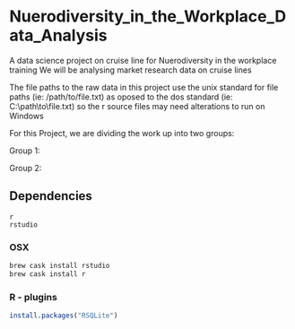 # Nuerodiversity_in_the_Workplace_Data_Analysis
A data science project on cruise line for Nuerodiversity in the workplace training
We will be analysing market research data on cruise lines

The file paths to the raw data in this project use the unix standard for file paths (ie: /path/to/file.txt)
as oposed to the dos standard (ie: C:\path\to\file.txt) so the r source files may need alterations to run on Windows

For this Project, we are dividing the work up into two groups:

Group 1:

Group 2:


## Dependencies
```
r
rstudio
```

### OSX
``` BASH
brew cask install rstudio
brew cask install r
```
### R - plugins
``` R
install.packages("RSQLite")
```

